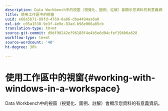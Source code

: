 ```yaml
---
description: Data Workbench中的視窗（視覺化、圖例、註解）會顯示您資料的有意義資訊。
title: 使用工作區中的視窗
uuid: e68a5b71-89fd-4769-8a86-dba4494aa6a0
exl-id: c05a1538-9e3f-4e9e-83ad-b98e066a85cb
translation-type: tm+mt
source-git-commit: d9df90242ef96188f4e4b5e6d04cfef196b0a628
workflow-type: tm+mt
source-wordcount: '40'
ht-degree: 30%

---
```


# 使用工作區中的視窗{#working-with-windows-in-a-workspace}

Data Workbench中的視窗（視覺化、圖例、註解）會顯示您資料的有意義資訊。
